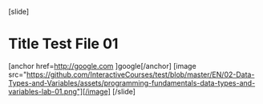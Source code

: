 [slide]
# Title Test File 01
[anchor href=http://google.com ]google[/anchor]
[image src="https://github.com/InteractiveCourses/test/blob/master/EN/02-Data-Types-and-Variables/assets/programming-fundamentals-data-types-and-variables-lab-01.png"][/image]
[/slide]
